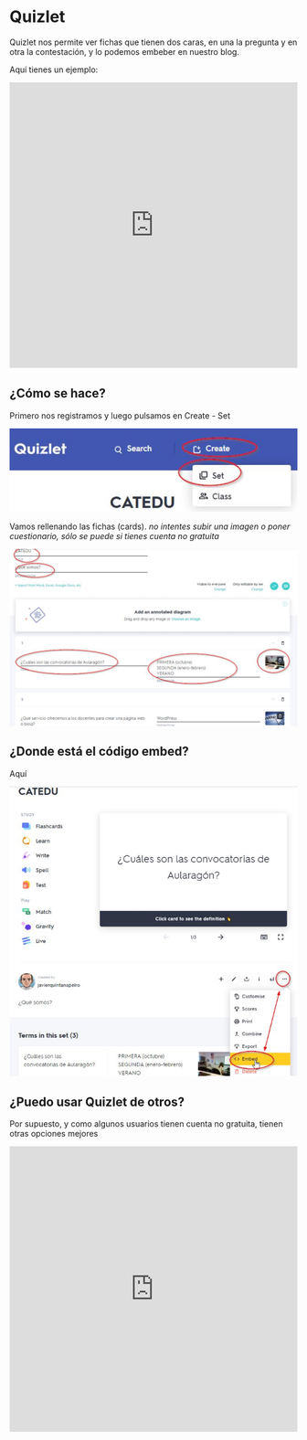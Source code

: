 # Quizlet
Quizlet nos permite ver fichas que tienen dos caras, en una la pregunta y en otra la contestación, y lo podemos embeber en nuestro blog.

Aquí tienes un ejemplo:

<iframe src="https://quizlet.com/546485309/match/embed?i=10o6n7&x=1jj1" height="500" width="100%" style="border:0"></iframe>

## ¿Cómo se hace?

Primero nos registramos y luego pulsamos en Create - Set

![](/assets/quizlet1.jpg)

Vamos rellenando las fichas (cards). *no intentes subir una imagen o poner cuestionario, sólo se puede si tienes cuenta no gratuita*

![](/assets/quizlet2.jpg)

## ¿Donde está el código embed?

Aquí

![](/assets/quizlet3.jpg)

## ¿Puedo usar Quizlet de otros?

Por supuesto, y como algunos usuarios tienen cuenta no gratuita, tienen otras opciones mejores

<iframe src="https://quizlet.com/154995188/match/embed?i=10o6n7&x=1jj1" height="500" width="100%" style="border:0"></iframe>
